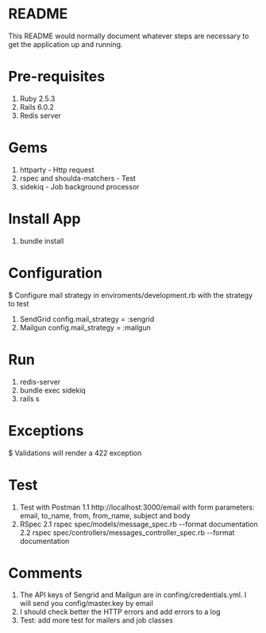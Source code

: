 # README

This README would normally document whatever steps are necessary to get the
application up and running.

# Pre-requisites
  1. Ruby 2.5.3
  2. Rails 6.0.2
  3. Redis server

# Gems
  1. httparty - Http request
  2. rspec and shoulda-matchers - Test
  3. sidekiq - Job background processor

# Install App
  1. bundle install
   
# Configuration
  $ Configure mail strategy in enviroments/development.rb with the strategy to test
  1. SendGrid
    config.mail_strategy = :sengrid 
  2. Mailgun
    config.mail_strategy = :mailgun

# Run
  1. redis-server
  2. bundle exec sidekiq
  2. rails s

# Exceptions
  $ Validations will render a 422 exception
  
# Test
  1. Test with Postman 
  1.1 http://localhost:3000/email with form parameters: email, to_name, from, from_name, subject and body
  2. RSpec
  2.1 rspec spec/models/message_spec.rb --format documentation
  2.2 rspec spec/controllers/messages_controller_spec.rb --format documentation

# Comments
 1. The API keys of Sengrid and Mailgun are in confing/credentials.yml. I will send you config/master.key by email
 2. I should check better the HTTP errors and add errors to a log
 3. Test: add more test for mailers and job classes
  

